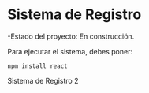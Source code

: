 <h1>Sistema de Registro </h1>

-Estado del proyecto: En construcción.

Para ejecutar el sistema, debes poner:

```npm install react```

Sistema de Registro 2
